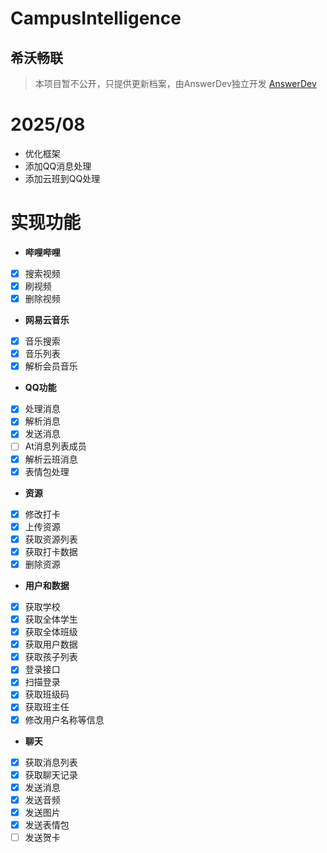 # CampusIntelligence
## 希沃畅联

> 本项目暂不公开，只提供更新档案，由AnswerDev独立开发
> [AnswerDev](https://github.com/answer2/)

# 2025/08
- 优化框架
- 添加QQ消息处理
- 添加云班到QQ处理

# 实现功能
- **哔哩哔哩**
- [x] 搜索视频
- [x] 刷视频
- [x] 删除视频 
- **网易云音乐**
- [x] 音乐搜索
- [x] 音乐列表
- [x] 解析会员音乐
- **QQ功能**
- [x] 处理消息
- [x] 解析消息
- [x] 发送消息
- [ ] At消息列表成员
- [x] 解析云班消息
- [x] 表情包处理
- **资源**
- [x] 修改打卡
- [x] 上传资源
- [x] 获取资源列表
- [x] 获取打卡数据
- [x] 删除资源
- **用户和数据**
- [x] 获取学校
- [x] 获取全体学生
- [x] 获取全体班级
- [x] 获取用户数据
- [x] 获取孩子列表
- [x] 登录接口
- [x] 扫描登录
- [x] 获取班级码
- [x] 获取班主任
- [x] 修改用户名称等信息
-  **聊天**
- [x] 获取消息列表
- [x] 获取聊天记录
- [x] 发送消息
- [x] 发送音频
- [x] 发送图片
- [x] 发送表情包
- [ ] 发送贺卡 
